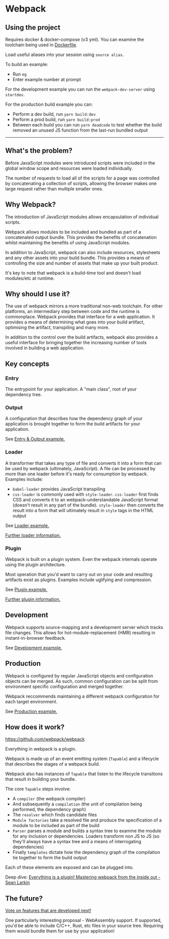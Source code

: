 # Webpack

## Using the project

Requires docker & docker-compose (v3 yml). You can examine the toolchain being used in [Dockerfile](Dockerfile).

Load useful aliases into your session using `source alias`.

To build an example:

   * Run `eg`
   * Enter example number at prompt

For the development example you can run the `webpack-dev-server` using `startdev`.

For the production build example you can:

   * Perform a dev build, run `yarn build:dev`
   * Perform a prod build, run `yarn build:prod`
   * Between each build you can run `yarn deadcode` to test whether the build removed an unused JS function from the last-run bundled output

<hr />

## What's the problem?

Before JavaScript modules were introduced scripts were included in the global window scope and resources were loaded individually.

The number of requests to load all of the scripts for a page was controlled by concatenating a collection of scripts, allowing the browser makes one large request rather than multiple smaller ones.

## Why Webpack?

The introduction of JavaScript modules allows encapsulation of individual scripts.

Webpack allows modules to be included and bundled as part of a concatenated output bundle. This provides the benefits of concatenation whilst maintaining the benefits of using JavaScript modules.

In addition to JavaScript, webpack can also include resources, stylesheets and any other assets into your build bundle. This provides a means of controlling the size and number of assets that make up your built product.

It's key to note that webpack is a build-time tool and doesn't load modules/etc at runtime.

## Why should I use it?

The use of webpack mirrors a more traditional non-web toolchain. For other platforms, an intermediary step between code and the runtime is commonplace. Webpack provides that interface for a web application. It provides a means of determining what goes into your build artifact, optimising the artifact, transpiling and many more.

In addition to the control over the build artifacts, webpack also provides a useful interface for bringing together the increasing number of tools involved in building a web application.

## Key concepts

### Entry

The entrypoint for your application. A "main class", root of your dependency tree.

### Output

A configuration that describes how the dependency graph of your application is brought together to form the build artifacts for your application.

See [Entry & Output example.](src/app/1.entryoutput)

### Loader 

A transformer that takes any type of file and converts it into a form that can be used by webpack (ultimately, JavaScript). A file can be processed by more than one loader before it's ready for consumption by webpack. Examples include:

   * `babel-loader` provides JavaScript transpiling
   * `css-loader` is commonly used with `style-loader`. `css-loader` first finds CSS and converts it to an webpack-understandable JavaScript format (doesn't result in any part of the bundle). `style-loader` then converts the result into a form that will ultimately result in `style` tags in the HTML output


See [Loader example.](src/app/2.loader)

[Further loader information.](https://webpack.js.org/loaders/)

### Plugin

Webpack is built on a plugin system. Even the webpack internals operate using the plugin architecture.

Most operation that you'd want to carry out on your code and resulting artifacts exist as plugins. Examples include uglifying and compression.

See [Plugin example.](src/app/3.plugin)

[Further plugin information.](https://webpack.js.org/plugins/)

## Development

Webpack supports source-mapping and a development server which tracks file changes. This allows for hot-module-replacement (HMR) resulting in instant-in-browser feedback.

See [Development example.](src/app/4.development)

## Production

Webpack is configured by regular JavaScript objects and configuration objects can be merged. As such, common configuration can be split from environment specific configuration and merged together. 

Webpack reccommends maintaining a different webpack configuration for each target environment.

See [Production example.](src/app/5.production)

## How does it work?

https://github.com/webpack/webpack

Everything in webpack is a plugin.

Webpack is made up of an event emitting system (`Tapable`) and a lifecycle that describes the stages of a webpack build.

Webpack also has instances of `Tapable` that listen to the lifecycle transitions that result in building your bundle.

The core `Tapable` steps involve:

   * A `compiler` (the webpack compiler) 
   * And subsequently a `compilation` (the unit of compilation being performed, the dependency graph)
   * The `resolver` which finds candidate files
   * `Module factories` take a resolved file and produce the specification of a module to be included as part of the build
   * `Parser` parses a module and builds a syntax tree to examine the module for any inclusion or dependencies. Loaders transform non JS to JS (so they'll always have a syntax tree and a means of interrogating dependencies)
   * Finally `templates` dictate how the dependency graph of the compilation tie together to form the build output

Each of these elements are exposed and can be plugged into.

Deep dive: [Everything is a plugin! Mastering webpack from the inside out - Sean Larkin](https://www.youtube.com/watch?v=4tQiJaFzuJ8)

## The future?

[Vote on features that are developed next!](https://webpack.js.org/vote/)

One particularly interesting proposal - WebAssembly support. If supported, you'd be able to include C/C++, Rust, etc files in your source tree. Requiring them would bundle them for use by your application!
